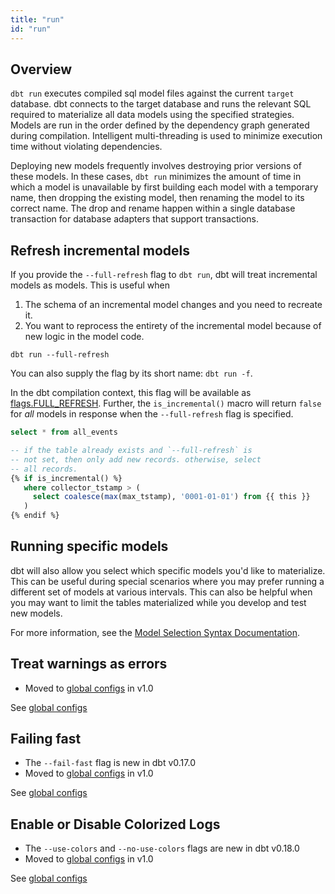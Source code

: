 ```yaml
---
title: "run"
id: "run"
---
```


## Overview

`dbt run` executes compiled sql model files against the current `target`
database. dbt connects to the target database and runs the relevant SQL required
to materialize all data models using the specified <Term id="materialization" /> strategies.
Models are run in the order defined by the dependency graph generated during
compilation. Intelligent multi-threading is used to minimize execution time
without violating dependencies.

Deploying new models frequently involves destroying prior versions of these
models. In these cases, `dbt run` minimizes the amount of time in which a model
is unavailable by first building each model with a temporary name, then dropping
the existing model, then renaming the model to its correct name. The drop and
rename happen within a single database transaction for database adapters that
support transactions.

## Refresh incremental models

If you provide the `--full-refresh` flag to `dbt run`, dbt will treat incremental models as <Term id="table" /> models. This is useful when

1. The schema of an incremental model changes and you need to recreate it.
2. You want to reprocess the entirety of the incremental model because of new logic in the model code.

<File name='bash'>

```shell
dbt run --full-refresh
```

</File>

<VersionBlock firstVersion="1.3">

You can also supply the flag by its short name: `dbt run -f`.

</VersionBlock>

In the dbt compilation context, this flag will be available as [flags.FULL_REFRESH](flags). Further, the `is_incremental()` macro will return `false` for *all* models in response when the `--full-refresh` flag is specified.

<File name='models/example.sql'>

```sql
select * from all_events

-- if the table already exists and `--full-refresh` is
-- not set, then only add new records. otherwise, select
-- all records.
{% if is_incremental() %}
   where collector_tstamp > (
     select coalesce(max(max_tstamp), '0001-01-01') from {{ this }}
   )
{% endif %}
```

</File>

## Running specific models

dbt will also allow you select which specific models you'd like to materialize. This can be useful during special scenarios where you may prefer running a different set of models at various intervals. This can also be helpful when you may want to limit the tables materialized while you develop and test new models.

For more information, see the [Model Selection Syntax Documentation](node-selection/syntax).

## Treat warnings as errors

<Changelog>

- Moved to [global configs](global-configs) in v1.0

</Changelog>

See [global configs](global-configs#failing-fast)

## Failing fast

<Changelog>

- The `--fail-fast` flag is new in dbt v0.17.0
- Moved to [global configs](global-configs) in v1.0

</Changelog>

See [global configs](global-configs#failing-fast)

## Enable or Disable Colorized Logs

<Changelog>

- The `--use-colors` and `--no-use-colors` flags are new in dbt v0.18.0
- Moved to [global configs](global-configs) in v1.0

</Changelog>

See [global configs](global-configs#use-colors)
